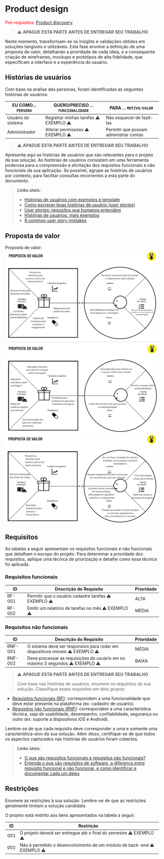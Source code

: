 # Product design

<span style="color:red">Pré-requisitos: <a href="02-Product-discovery.md"> Product discovery</a></span>


> ⚠️ **APAGUE ESTA PARTE ANTES DE ENTREGAR SEU TRABALHO**

Neste momento, transformam-se os insights e validações obtidos em soluções tangíveis e utilizáveis. Esta fase envolve a definição de uma proposta de valor, detalhando a prioridade de cada ideia, e a consequente criação de wireframes, mockups e protótipos de alta fidelidade, que especificam a interface e a experiência do usuário.


## Histórias de usuários

Com base na análise das personas, foram identificadas as seguintes histórias de usuários:

|EU COMO... `PERSONA`| QUERO/PRECISO ... `FUNCIONALIDADE` |PARA ... `MOTIVO/VALOR`                 |
|--------------------|------------------------------------|----------------------------------------|
|Usuário do sistema  | Registrar minhas tarefas  ⚠️ EXEMPLO ⚠️         | Não esquecer de fazê-las               |
|Administrador       | Alterar permissões        ⚠️ EXEMPLO ⚠️         | Permitir que possam administrar contas |

> ⚠️ **APAGUE ESTA PARTE ANTES DE ENTREGAR SEU TRABALHO**

Apresente aqui as histórias de usuários que são relevantes para o projeto da sua solução. As histórias de usuários consistem em uma ferramenta poderosa para a compreensão e elicitação dos requisitos funcionais e não funcionais da sua aplicação. Se possível, agrupe as histórias de usuários por contexto, para facilitar consultas recorrentes a esta parte do documento.

> **Links úteis**:
> - [Histórias de usuários com exemplos e template](https://www.atlassian.com/br/agile/project-management/user-stories)
> - [Como escrever boas histórias de usuário (user stories)](https://medium.com/vertice/como-escrever-boas-users-stories-hist%C3%B3rias-de-usu%C3%A1rios-b29c75043fac)
> - [User stories: requisitos que humanos entendem](https://www.luiztools.com.br/post/user-stories-descricao-de-requisitos-que-humanos-entendem/)
> - [Histórias de usuários: mais exemplos](https://www.reqview.com/doc/user-stories-example.html)
> - [9 common user story mistakes](https://airfocus.com/blog/user-story-mistakes/)


## Proposta de valor

Proposta de valor:
![(images/Proposta-de-Valor1.jpg)](images/Proposta-de-Valor1.jpg)
![(images/Proposta-de-Valor1.jpg)](images/Proposta-de-Valor2.jpg)
![(images/Proposta-de-Valor1.jpg)](images/Proposta-de-Valor3.jpg)

## Requisitos

As tabelas a seguir apresentam os requisitos funcionais e não funcionais que detalham o escopo do projeto. Para determinar a prioridade dos requisitos, aplique uma técnica de priorização e detalhe como essa técnica foi aplicada.

### Requisitos funcionais

| ID     | Descrição do Requisito                                   | Prioridade |
| ------ | ---------------------------------------------------------- | ---------- |
| RF-001 | Permitir que o usuário cadastre tarefas ⚠️ EXEMPLO ⚠️ | ALTA       |
| RF-002 | Emitir um relatório de tarefas no mês ⚠️ EXEMPLO ⚠️ | MÉDIA     |

### Requisitos não funcionais

| ID      | Descrição do Requisito                                                              | Prioridade |
| ------- | ------------------------------------------------------------------------------------- | ---------- |
| RNF-001 | O sistema deve ser responsivo para rodar em dispositivos móveis ⚠️ EXEMPLO ⚠️ | MÉDIA     |
| RNF-002 | Deve processar as requisições do usuário em no máximo 3 segundos ⚠️ EXEMPLO ⚠️          | BAIXA      |

> ⚠️ **APAGUE ESTA PARTE ANTES DE ENTREGAR SEU TRABALHO**
>
> Com base nas histórias de usuários, enumere os requisitos da sua solução. Classifique esses requisitos em dois grupos:

- [Requisitos funcionais
 (RF)](https://pt.wikipedia.org/wiki/Requisito_funcional):
 correspondem a uma funcionalidade que deve estar presente na
  plataforma (ex: cadastro de usuário).
- [Requisitos não funcionais
  (RNF)](https://pt.wikipedia.org/wiki/Requisito_n%C3%A3o_funcional):
  correspondem a uma característica técnica, seja de usabilidade,
  desempenho, confiabilidade, segurança ou outro (ex: suporte a
  dispositivos iOS e Android).

Lembre-se de que cada requisito deve corresponder a uma e somente uma característica-alvo da sua solução. Além disso, certifique-se de que todos os aspectos capturados nas histórias de usuários foram cobertos.

> **Links úteis**:
> - [O que são requisitos funcionais e requisitos não funcionais?](https://codificar.com.br/requisitos-funcionais-nao-funcionais/)
> - [Entenda o que são requisitos de software, a diferença entre requisito funcional e não funcional, e como identificar e documentar cada um deles](https://analisederequisitos.com.br/requisitos-funcionais-e-requisitos-nao-funcionais-o-que-sao/)


## Restrições

Enumere as restrições à sua solução. Lembre-se de que as restrições geralmente limitam a solução candidata.

O projeto está restrito aos itens apresentados na tabela a seguir.

|ID| Restrição                                             |
|--|-------------------------------------------------------|
|001| O projeto deverá ser entregue até o final do semestre ⚠️ EXEMPLO ⚠️ |
|002| Não é permitido o desenvolvimento de um módulo de back-end  ⚠️ EXEMPLO ⚠️  |